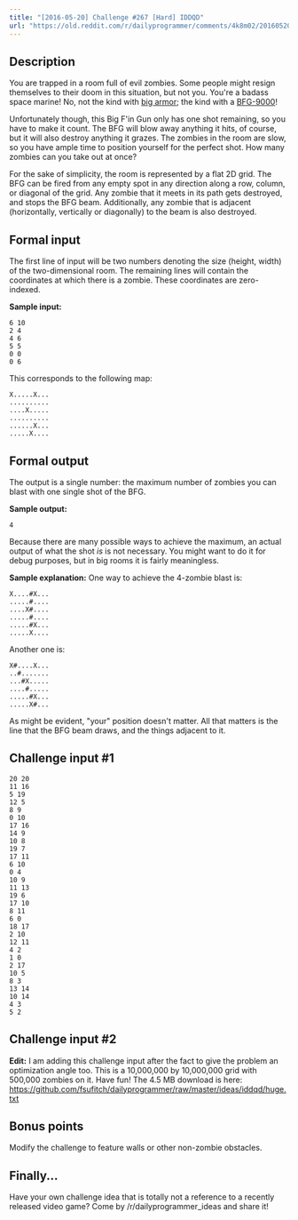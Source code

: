 ```yaml
---
title: "[2016-05-20] Challenge #267 [Hard] IDDQD"
url: "https://old.reddit.com/r/dailyprogrammer/comments/4k8m02/20160520_challenge_267_hard_iddqd/"
---
```


Description
-----------

You are trapped in a room full of evil zombies. Some people might resign
themselves to their doom in this situation, but not you. You're a badass space
marine! No, not the kind with [big armor](http://vignette1.wikia.nocookie.net/warhammer40k/images/1/13/Ultramarines_Artificer_Armour2.jpg);
the kind with a [BFG-9000](http://vignette2.wikia.nocookie.net/doom/images/d/d6/BFG9000-HellRevealed-map04.png)!

Unfortunately though, this Big F'in Gun only has one shot remaining, so you have
to make it count. The BFG will blow away anything it hits, of course, but it
will also destroy anything it grazes. The zombies in the room are slow, so you
have ample time to position yourself for the perfect shot. How many zombies can
you take out at once?

For the sake of simplicity, the room is represented by a flat 2D grid. The BFG
can be fired from any empty spot in any direction along a row, column, or
diagonal of the grid. Any zombie that it meets in its path gets destroyed, and stops
the BFG beam. Additionally, any zombie that is adjacent (horizontally, vertically
or diagonally) to the beam is also destroyed.

Formal input
------------

The first line of input will be two numbers denoting the size (height, width) of the
two-dimensional room. The remaining lines will contain the coordinates at which
there is a zombie. These coordinates are zero-indexed.

**Sample input:**

    6 10
    2 4
    4 6
    5 5
    0 0
    0 6

This corresponds to the following map:

    X.....X...
    ..........
    ....X.....
    ..........
    ......X...
    .....X....

Formal output
-------------

The output is a single number: the maximum number of zombies you can blast with
one single shot of the BFG.

**Sample output:**

    4

Because there are many possible ways to achieve the maximum, an actual output of
what the shot *is* is not necessary. You might want to do it for debug purposes,
but in big rooms it is fairly meaningless.

**Sample explanation:** One way to achieve the 4-zombie blast is:

    X....#X...
    .....#....
    ....X#....
    .....#....
    .....#X...
    .....X....

Another one is:

    X#....X...
    ..#.......
    ...#X.....
    ....#.....
    .....#X...
    .....X#...

As might be evident, "your" position doesn't matter. All that matters is the
line that the BFG beam draws, and the things adjacent to it.

Challenge input #1
---------------

    20 20
    11 16
    5 19
    12 5
    8 9
    0 10
    17 16
    14 9
    10 8
    19 7
    17 11
    6 10
    0 4
    10 9
    11 13
    19 6
    17 10
    8 11
    6 0
    18 17
    2 10
    12 11
    4 2
    1 0
    2 17
    10 5
    8 3
    13 14
    10 14
    4 3
    5 2

Challenge input #2
---------------------

**Edit:** I am adding this challenge input after the fact to give the problem an optimization angle too. This is a 10,000,000 by 10,000,000 grid with 500,000 zombies on it. Have fun! The 4.5 MB download is here: https://github.com/fsufitch/dailyprogrammer/raw/master/ideas/iddqd/huge.txt

Bonus points
------------

Modify the challenge to feature walls or other non-zombie obstacles.

Finally...
----------

Have your own challenge idea that is totally not a reference to a recently
released video game? Come by /r/dailyprogrammer_ideas and share it!
